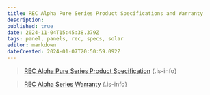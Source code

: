 ```yaml
---
title: REC Alpha Pure Series Product Specifications and Warranty
description: 
published: true
date: 2024-11-04T15:45:38.379Z
tags: panel, panels, rec, specs, solar
editor: markdown
dateCreated: 2024-01-07T20:50:59.092Z
---
```


> [REC Alpha Pure Series Product Specification](/solar/manufacturer/cenvar’s_rec_alpha_pure_series_product_specifications.pdf)
{.is-info}


> [REC Alpha Series Warranty](/solar/manufacturer/rec_alpha_series_warranty.pdf)
{.is-info}
